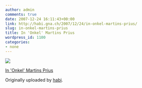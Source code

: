 ```yaml
---
author: admin
comments: true
date: 2007-12-24 16:11:43+00:00
link: http://habi.gna.ch/2007/12/24/in-onkel-martins-prius/
slug: in-onkel-martins-prius
title: In 'Onkel' Martins Prius
wordpress_id: 1100
categories:
- none
---
```



 [![](http://farm3.static.flickr.com/2137/2132884083_4a1fb995c6_m.jpg)](http://www.flickr.com/photos/habi/2132884083/)
   

 
  [In 'Onkel' Martins Prius](http://www.flickr.com/photos/habi/2132884083/)
    

  Originally uploaded by [habi](http://www.flickr.com/people/habi/).
 




  

